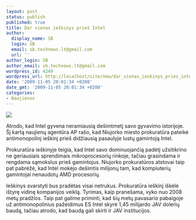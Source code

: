 ```yaml
---
layout: post
status: publish
published: true
title: Dar vienas ieškinys prieš Intel
author:
  display_name: SB
  login: SB
  email: sb.technews.lt@gmail.com
  url: ''
author_login: SB
author_email: sb.technews.lt@gmail.com
wordpress_id: 4249
wordpress_url: http://localhost/site/new/dar_vienas_ieskinys_pries_intel/
date: '2009-11-05 20:01:34 +0200'
date_gmt: '2009-11-05 20:01:34 +0200'
categories:
- Naujienos
---
```

<div class="imgright"><img src="http://t0.gstatic.com/images?q=tbn:-mXYvYZGesrfRM:http://lh4.ggpht.com/_-u1fZfJJp7o/SL6Mj3026uI/AAAAAAAAB8E/sx0T4MhyfDs/IMG_2492.JPG"  /></div>
<p>Atrodo, kad Intel gyvena neramiausią dešimtmetį savo gyvavimo istorijoje. Šį kartą naujienų agentūra AP rašo, kad Niujorko miesto prokuratūra pateikė antimonopolinį ieškinį prieš didžiausią pasaulyje lustų gamintoją Intel.</p>
<p>Prokuratūra ieškinyje teigia, kad Intel savo dominuojančią padėtį užsitikrino ne geriausiais sprendimais mikroprocesorių rinkoje, tačiau grasindama ir rengdama sąmokslus prieš gamintojus. Niujorko prokuratūros atstovai taip pat pabrėžė, kad Intel mokėjo dešimtis milijonų tam, kad kompiuterių gamintojai nenaudotų AMD procesorių. </p>
<p>Ieškinys svarstyti bus pradėtas visai netrukus. Prokuratūra ieškinį iškėlė ištyrę vidinę kompanijos veiklą. Tyrimas, kaip pranešama, vyko nuo 2008 metų pradžios. Taip pat galime priminti, kad šių metų pavasario pabaigoje už antimonopolinius pažeidimus ES Intel skyrė 1,45 milijardo JAV dolerių baudą, tačiau atrodo, kad baudą gali skirti ir JAV institucijos.<br /></p>
